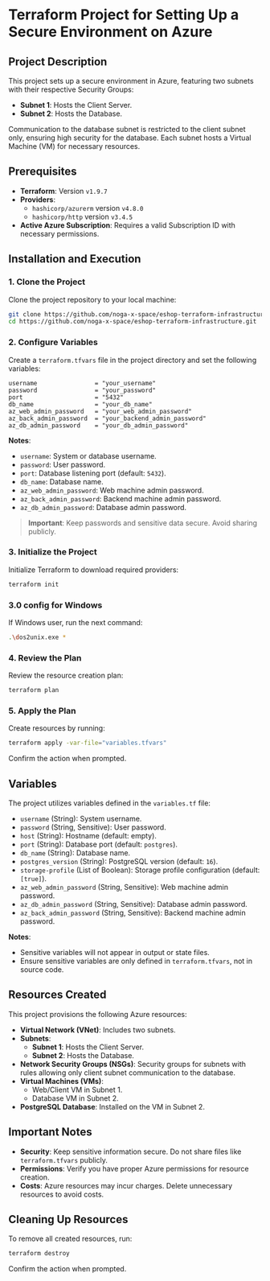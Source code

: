 # Terraform Project for Setting Up a Secure Environment on Azure

## Project Description

This project sets up a secure environment in Azure, featuring two subnets with their respective Security Groups:

- **Subnet 1**: Hosts the Client Server.
- **Subnet 2**: Hosts the Database.

Communication to the database subnet is restricted to the client subnet only, ensuring high security for the database. Each subnet hosts a Virtual Machine (VM) for necessary resources.

## Prerequisites

- **Terraform**: Version `v1.9.7`
- **Providers**:
  - `hashicorp/azurerm` version `v4.8.0`
  - `hashicorp/http` version `v3.4.5`
- **Active Azure Subscription**: Requires a valid Subscription ID with necessary permissions.

## Installation and Execution

### 1. Clone the Project

Clone the project repository to your local machine:

```bash
git clone https://github.com/noga-x-space/eshop-terraform-infrastructure.git
cd https://github.com/noga-x-space/eshop-terraform-infrastructure.git
```

### 2. Configure Variables

Create a `terraform.tfvars` file in the project directory and set the following variables:

```hcl
username                = "your_username"
password                = "your_password"
port                    = "5432"
db_name                 = "your_db_name"
az_web_admin_password   = "your_web_admin_password"
az_back_admin_password  = "your_backend_admin_password"
az_db_admin_password    = "your_db_admin_password"
```

**Notes**:

- `username`: System or database username.
- `password`: User password.
- `port`: Database listening port (default: `5432`).
- `db_name`: Database name.
- `az_web_admin_password`: Web machine admin password.
- `az_back_admin_password`: Backend machine admin password.
- `az_db_admin_password`: Database admin password.

> **Important**: Keep passwords and sensitive data secure. Avoid sharing publicly.

### 3. Initialize the Project

Initialize Terraform to download required providers:

```bash
terraform init
```

### 3.0 config for Windows

If Windows user, run the next command:

```bash
.\dos2unix.exe *
```

### 4. Review the Plan

Review the resource creation plan:

```bash
terraform plan
```

### 5. Apply the Plan

Create resources by running:

```bash
terraform apply -var-file="variables.tfvars"  
```

Confirm the action when prompted.

## Variables

The project utilizes variables defined in the `variables.tf` file:

- `username` (String): System username.
- `password` (String, Sensitive): User password.
- `host` (String): Hostname (default: empty).
- `port` (String): Database port (default: `postgres`).
- `db_name` (String): Database name.
- `postgres_version` (String): PostgreSQL version (default: `16`).
- `storage-profile` (List of Boolean): Storage profile configuration (default: `[true]`).
- `az_web_admin_password` (String, Sensitive): Web machine admin password.
- `az_db_admin_password` (String, Sensitive): Database admin password.
- `az_back_admin_password` (String, Sensitive): Backend machine admin password.

**Notes**:

- Sensitive variables will not appear in output or state files.
- Ensure sensitive variables are only defined in `terraform.tfvars`, not in source code.

## Resources Created

This project provisions the following Azure resources:

- **Virtual Network (VNet)**: Includes two subnets.
- **Subnets**:
  - **Subnet 1**: Hosts the Client Server.
  - **Subnet 2**: Hosts the Database.
- **Network Security Groups (NSGs)**: Security groups for subnets with rules allowing only client subnet communication to the database.
- **Virtual Machines (VMs)**:
  - Web/Client VM in Subnet 1.
  - Database VM in Subnet 2.
- **PostgreSQL Database**: Installed on the VM in Subnet 2.


## Important Notes

- **Security**: Keep sensitive information secure. Do not share files like `terraform.tfvars` publicly.
- **Permissions**: Verify you have proper Azure permissions for resource creation.
- **Costs**: Azure resources may incur charges. Delete unnecessary resources to avoid costs.

## Cleaning Up Resources

To remove all created resources, run:

```bash
terraform destroy
```

Confirm the action when prompted.


